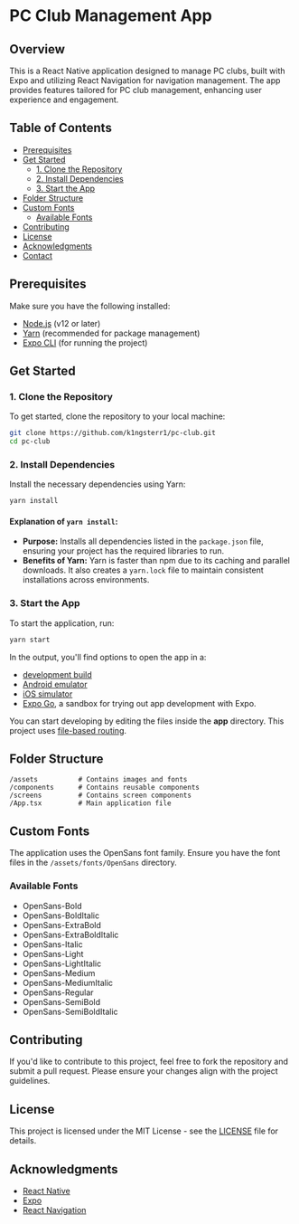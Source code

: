 # PC Club Management App

## Overview

This is a React Native application designed to manage PC clubs, built with Expo and utilizing React Navigation for navigation management. The app provides features tailored for PC club management, enhancing user experience and engagement.

## Table of Contents

- [Prerequisites](#prerequisites)
- [Get Started](#get-started)
  - [1. Clone the Repository](#1-clone-the-repository)
  - [2. Install Dependencies](#2-install-dependencies)
  - [3. Start the App](#3-start-the-app)
- [Folder Structure](#folder-structure)
- [Custom Fonts](#custom-fonts)
  - [Available Fonts](#available-fonts)
- [Contributing](#contributing)
- [License](#license)
- [Acknowledgments](#acknowledgments)
- [Contact](#contact)

## Prerequisites

Make sure you have the following installed:

- [Node.js](https://nodejs.org/) (v12 or later)
- [Yarn](https://yarnpkg.com/getting-started/install) (recommended for package management)
- [Expo CLI](https://docs.expo.dev/get-started/installation/) (for running the project)

## Get Started

### 1. Clone the Repository

To get started, clone the repository to your local machine:

```bash
git clone https://github.com/k1ngsterr1/pc-club.git
cd pc-club
```

### 2. Install Dependencies

Install the necessary dependencies using Yarn:

```bash
yarn install
```

#### Explanation of `yarn install`:

- **Purpose:** Installs all dependencies listed in the `package.json` file, ensuring your project has the required libraries to run.
- **Benefits of Yarn:** Yarn is faster than npm due to its caching and parallel downloads. It also creates a `yarn.lock` file to maintain consistent installations across environments.

### 3. Start the App

To start the application, run:

```bash
yarn start
```

In the output, you'll find options to open the app in a:

- [development build](https://docs.expo.dev/develop/development-builds/introduction/)
- [Android emulator](https://docs.expo.dev/workflow/android-studio-emulator/)
- [iOS simulator](https://docs.expo.dev/workflow/ios-simulator/)
- [Expo Go](https://expo.dev/go), a sandbox for trying out app development with Expo.

You can start developing by editing the files inside the **app** directory. This project uses [file-based routing](https://docs.expo.dev/router/introduction).

## Folder Structure

```
/assets          # Contains images and fonts
/components      # Contains reusable components
/screens         # Contains screen components
/App.tsx         # Main application file
```

## Custom Fonts

The application uses the OpenSans font family. Ensure you have the font files in the `/assets/fonts/OpenSans` directory.

### Available Fonts

- OpenSans-Bold
- OpenSans-BoldItalic
- OpenSans-ExtraBold
- OpenSans-ExtraBoldItalic
- OpenSans-Italic
- OpenSans-Light
- OpenSans-LightItalic
- OpenSans-Medium
- OpenSans-MediumItalic
- OpenSans-Regular
- OpenSans-SemiBold
- OpenSans-SemiBoldItalic

## Contributing

If you'd like to contribute to this project, feel free to fork the repository and submit a pull request. Please ensure your changes align with the project guidelines.

## License

This project is licensed under the MIT License - see the [LICENSE](LICENSE) file for details.

## Acknowledgments

- [React Native](https://reactnative.dev/)
- [Expo](https://expo.dev/)
- [React Navigation](https://reactnavigation.org/)

```

```
